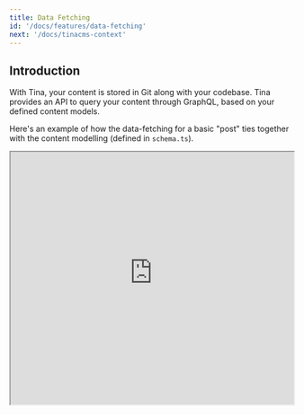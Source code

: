 ```yaml
---
title: Data Fetching
id: '/docs/features/data-fetching'
next: '/docs/tinacms-context'
---
```


## Introduction

With Tina, your content is stored in Git along with your codebase. Tina provides an API to query your content through GraphQL, based on your defined content models.

Here's an example of how the data-fetching for a basic "post" ties together with the content modelling (defined in `schema.ts`).

<iframe width="100%" height="450px" src="https://tina-gql-playground.vercel.app/basic" />

Note that `getPostDocument` is not built-in to Tina's API. This is an example of a query based on YOUR defined schema, (where you have a "post" collection defined).

> For more information on writing queries for your specific schema, check out our ["Using the GraphQL API"](/docs/graphql/overview/) docs.

## The Local Filesystem-based Content API

With Tina, your content is all stored in filesystem, within your site's repo. Using file-based content in a site can be limited, so Tina provides a CLI tool that gets run locally next to your site, which allows all of your content to make available through an expressive GraphQL API.

> We'll go over those details of running this CLI script later, but if you want to skip it, you can read about it [here](/docs/graphql/cli/).

## Querying Tina Content in NextJS

In NextJS, content is typically queried statically at build-time, or with SSR.
Tina provides a `staticRequest` helper function, which makes a request to your locally-running GraphQL server at build-time.

### Example: Fetching content through getStaticProps

```tsx
// pages/home.js
import { staticRequest } from 'tinacms'

const getStaticProps = async () => {
  const query = `
      query GetPostDocument($relativePath: String!) {
        getPostDocument(relativePath: $relativePath) {
          data {
            title
          }
        }
      }
    `
  const variables = {
    relativePath: 'hello-world.md',
  }

  let data = {}
  try {
    data = await staticRequest({
      query,
      variables,
    })
  } catch {
    // swallow errors related to document creation
  }

  return {
    props: {
      query,
      variables,
      data,
      //myOtherProp: 'some-other-data',
    },
  }
}
```

### Example: Fetching content through getStaticPaths

You'll likely want to query the Tina data layer for [dynamic routes](https://nextjs.org/docs/basic-features/data-fetching/get-static-paths#getstaticpaths).

```js
export const getStaticPaths = async () => {
  const postsListData = await staticRequest({
    query: gql`
      query GetPostList {
        getPostList {
          edges {
            node {
              sys {
                filename
              }
            }
          }
        }
      }
    `,
  })

  return {
    paths: postsListData.getPostList.edges.map(post => ({
      params: { filename: post.node.sys.filename },
    })),
  }
}
```

> Note: for now, TinaCMS only supports static data fetching, so you must use `getStaticProps` (and `getStaticPaths` for dynamic pages). We'll be opening up more capabilities (like SSR, and client-side data-fetching) in the near future!

### Do I need to use `staticRequest`?

Absolutely not. This is a helper function which emphasizes that static requests should only be made against your _local_ server. The `staticRequest` helper function makes the request against `http://localhost:4001`, which is where `@tinacms/cli` runs its GraphQL server. Feel free to use any HTTP client you'd like.

## Summary

- Tina provides a GraphQL API for querying your git-based content.
- The query used for your requests is based on your defined schema.
- Tina currently only supports static data-fetching (inside getStaticProps / getStaticPaths).
- The `staticRequest` helper function is provided to simplify making requests to the local GraphQL server.
